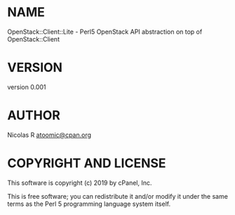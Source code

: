 # NAME

OpenStack::Client::Lite - Perl5 OpenStack API abstraction on top of OpenStack::Client

# VERSION

version 0.001

# AUTHOR

Nicolas R <atoomic@cpan.org>

# COPYRIGHT AND LICENSE

This software is copyright (c) 2019 by cPanel, Inc.

This is free software; you can redistribute it and/or modify it under
the same terms as the Perl 5 programming language system itself.

